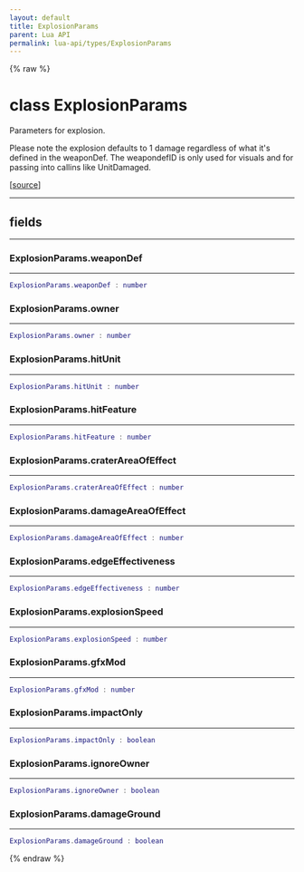 ```yaml
---
layout: default
title: ExplosionParams
parent: Lua API
permalink: lua-api/types/ExplosionParams
---
```


{% raw %}

# class ExplosionParams





Parameters for explosion.

Please note the explosion defaults to 1 damage regardless of what it's defined in the weaponDef.
The weapondefID is only used for visuals and for passing into callins like UnitDamaged.

[<a href="https://github.com/beyond-all-reason/RecoilEngine/blob/b29554ca8a91605fa235eafe60ad740783359665/rts/Lua/LuaSyncedCtrl.cpp#L7111-L7130" target="_blank">source</a>]







---



## fields
---

### ExplosionParams.weaponDef
---
```lua
ExplosionParams.weaponDef : number
```










### ExplosionParams.owner
---
```lua
ExplosionParams.owner : number
```










### ExplosionParams.hitUnit
---
```lua
ExplosionParams.hitUnit : number
```










### ExplosionParams.hitFeature
---
```lua
ExplosionParams.hitFeature : number
```










### ExplosionParams.craterAreaOfEffect
---
```lua
ExplosionParams.craterAreaOfEffect : number
```










### ExplosionParams.damageAreaOfEffect
---
```lua
ExplosionParams.damageAreaOfEffect : number
```










### ExplosionParams.edgeEffectiveness
---
```lua
ExplosionParams.edgeEffectiveness : number
```










### ExplosionParams.explosionSpeed
---
```lua
ExplosionParams.explosionSpeed : number
```










### ExplosionParams.gfxMod
---
```lua
ExplosionParams.gfxMod : number
```










### ExplosionParams.impactOnly
---
```lua
ExplosionParams.impactOnly : boolean
```










### ExplosionParams.ignoreOwner
---
```lua
ExplosionParams.ignoreOwner : boolean
```










### ExplosionParams.damageGround
---
```lua
ExplosionParams.damageGround : boolean
```












{% endraw %}